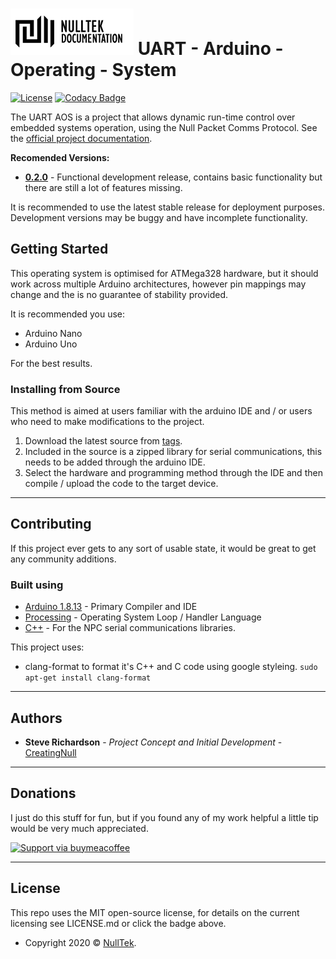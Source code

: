# ![NullTek Documentation](resources/NullTekDocumentationLogo.png) UART - Arduino - Operating - System

[![License](http://img.shields.io/:license-mit-blue.svg?style=flat-square)](LICENSE.md)
[![Codacy Badge](https://app.codacy.com/project/badge/Grade/29433b61b58d4841b29bf7957f6eb0e7)](https://www.codacy.com/gh/CreatingNull/UART-Arduino-Operating-System/dashboard?utm_source=github.com&amp;utm_medium=referral&amp;utm_content=CreatingNull/UART-Arduino-Operating-System&amp;utm_campaign=Badge_Grade)

The UART AOS is a project that allows dynamic run-time control over embedded systems operation, 
using the Null Packet Comms Protocol. 
See the [official project documentation](https://nulltek.xyz/wiki/doku.php?id=uart_aos).

**Recomended Versions:**

*   **[0.2.0](https://github.com/CreatingNull/UART-Arduino-Operating-System/releases/tag/0.2.0)** - Functional development release, contains basic functionality but there are still a lot of features missing. 

It is recommended to use the latest stable release for deployment purposes. 
Development versions may be buggy and have incomplete functionality. 

## Getting Started

This operating system is optimised for ATMega328 hardware, but it should work across multiple Arduino architectures, however pin mappings may change and the is no guarantee of stability provided.

It is recommended you use:
*   Arduino Nano
*   Arduino Uno 

For the best results.

### Installing from Source

This method is aimed at users familiar with the arduino IDE and / or users who need to make modifications to the project.

1.  Download the latest source from [tags](https://github.com//CreatingNull/UART-Arduino-Operating-System/tags).
2.  Included in the source is a zipped library for serial communications, this needs to be added through the arduino IDE. 
3.  Select the hardware and programming method through the IDE and then compile / upload the code to the target device. 

***

## Contributing

If this project ever gets to any sort of usable state, it would be great to get any community additions.

### Built using

*   [Arduino 1.8.13](https://github.com/arduino/Arduino) - Primary Compiler and IDE
*   [Processing](https://processing.org/) - Operating System Loop / Handler Language
*   [C++](https://isocpp.org/) - For the NPC serial communications libraries.

This project uses: 

*   clang-format to format it's C++ and C code using google styleing.
    ``` sudo apt-get install clang-format ```

***

## Authors

*   **Steve Richardson** - *Project Concept and Initial Development* - [CreatingNull](https://github.com/CreatingNull)

***

## Donations

I just do this stuff for fun, but if you found any of my work helpful a little tip would be very much appreciated. 

[![Support via buymeacoffee](https://www.buymeacoffee.com/assets/img/custom_images/orange_img.png)](https://www.buymeacoffee.com/nulltek)

***

## License

This repo uses the MIT open-source license, for details on the current licensing see LICENSE.md or click the badge above. 
*   Copyright 2020 © <a href="https://nulltek.xyz" target="_blank">NullTek</a>.
